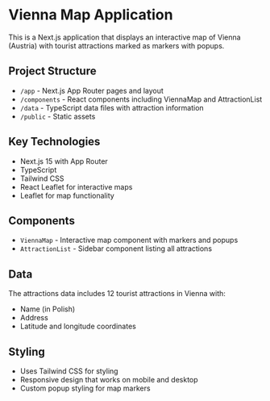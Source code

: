 <!-- Use this file to provide workspace-specific custom instructions to Copilot. For more details, visit https://code.visualstudio.com/docs/copilot/copilot-customization#_use-a-githubcopilotinstructionsmd-file -->

# Vienna Map Application

This is a Next.js application that displays an interactive map of Vienna (Austria) with tourist attractions marked as markers with popups.

## Project Structure
- `/app` - Next.js App Router pages and layout
- `/components` - React components including ViennaMap and AttractionList
- `/data` - TypeScript data files with attraction information
- `/public` - Static assets

## Key Technologies
- Next.js 15 with App Router
- TypeScript
- Tailwind CSS
- React Leaflet for interactive maps
- Leaflet for map functionality

## Components
- `ViennaMap` - Interactive map component with markers and popups
- `AttractionList` - Sidebar component listing all attractions

## Data
The attractions data includes 12 tourist attractions in Vienna with:
- Name (in Polish)
- Address
- Latitude and longitude coordinates

## Styling
- Uses Tailwind CSS for styling
- Responsive design that works on mobile and desktop
- Custom popup styling for map markers